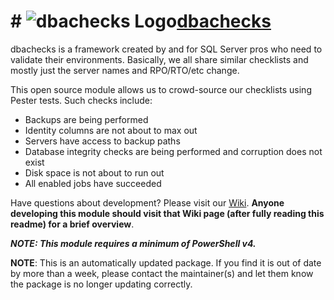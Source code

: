 # # ![dbachecks Logo](https://cdn.jsdelivr.net/gh/pauby/chocopackages/icons/dbachecks.png "dbachecks")[dbachecks](https://chocolatey.org/packages/dbachecks)

dbachecks is a framework created by and for SQL Server pros who need to validate their environments. Basically, we all share similar checklists and mostly just the server names and RPO/RTO/etc change.

This open source module allows us to crowd-source our checklists using Pester tests. Such checks include:

* Backups are being performed
* Identity columns are not about to max out
* Servers have access to backup paths
* Database integrity checks are being performed and corruption does not exist
* Disk space is not about to run out
* All enabled jobs have succeeded

Have questions about development? Please visit our [Wiki](https://github.com/sqlcollaborative/dbachecks/wiki). **Anyone developing this module should visit that Wiki page (after fully reading this readme) for a brief overview**.

_**NOTE: This module requires a minimum of PowerShell v4.**_

**NOTE**: This is an automatically updated package. If you find it is out of date by more than a week, please contact the maintainer(s) and let them know the package is no longer updating correctly.
